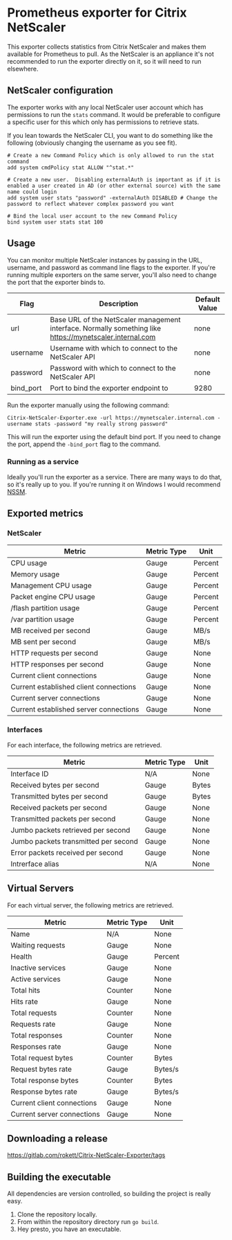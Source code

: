 # Prometheus exporter for Citrix NetScaler
This exporter collects statistics from Citrix NetScaler and makes them available for Prometheus to pull.  As the NetScaler is an appliance it's not recommended to run the exporter directly on it, so it will need to run elsewhere.

## NetScaler configuration
The exporter works with any local NetScaler user account which has permissions to run the ``stats`` command.  It would be preferable to configure a specific user for this which only has permissions to retrieve stats.

If you lean towards the NetScaler CLI, you want to do something like the following (obviously changing the username as you see fit).

````
# Create a new Command Policy which is only allowed to run the stat command
add system cmdPolicy stat ALLOW "^stat.*"

# Create a new user.  Disabling externalAuth is important as if it is enabled a user created in AD (or other external source) with the same name could login
add system user stats "password" -externalAuth DISABLED # Change the password to reflect whatever complex password you want

# Bind the local user account to the new Command Policy
bind system user stats stat 100
````

## Usage
You can monitor multiple NetScaler instances by passing in the URL, username, and password as command line flags to the exporter.  If you're running multiple exporters on the same server, you'll also need to change the port that the exporter binds to.

| Flag      | Description                                                                                               | Default Value |
| --------- | --------------------------------------------------------------------------------------------------------- | ------------- |
| url       | Base URL of the NetScaler management interface.  Normally something like https://mynetscaler.internal.com | none          |
| username  | Username with which to connect to the NetScaler API                                                       | none          |
| password  | Password with which to connect to the NetScaler API                                                       | none          |
| bind_port | Port to bind the exporter endpoint to                                                                     | 9280          |


Run the exporter manually using the following command:

````
Citrix-NetScaler-Exporter.exe -url https://mynetscaler.internal.com -username stats -password "my really strong password"
````

This will run the exporter using the default bind port.  If you need to change the port, append the ``-bind_port`` flag to the command.

### Running as a service
Ideally you'll run the exporter as a service.  There are many ways to do that, so it's really up to you.  If you're running it on Windows I would recommend [NSSM](https://nssm.cc/).

## Exported metrics
### NetScaler

| Metric                                 | Metric Type | Unit    |
| -------------------------------------- | ----------- | ------- |
| CPU usage                              | Gauge       | Percent |
| Memory usage                           | Gauge       | Percent |
| Management CPU usage                   | Gauge       | Percent |
| Packet engine CPU usage                | Gauge       | Percent |
| /flash partition usage                 | Gauge       | Percent |
| /var partition usage                   | Gauge       | Percent |
| MB received per second                 | Gauge       | MB/s    |
| MB sent per second                     | Gauge       | MB/s    |
| HTTP requests per second               | Gauge       | None    |
| HTTP responses per second              | Gauge       | None    |
| Current client connections             | Gauge       | None    |
| Current established client connections | Gauge       | None    |
| Current server connections             | Gauge       | None    |
| Current established server connections | Gauge       | None    |

### Interfaces
For each interface, the following metrics are retrieved.

| Metric                                 | Metric Type | Unit    |
| -------------------------------------- | ----------- | ------- |
| Interface ID                           | N/A         | None    |
| Received bytes per second              | Gauge       | Bytes   |
| Transmitted bytes per second           | Gauge       | Bytes   |
| Received packets per second            | Gauge       | None    |
| Transmitted packets per second         | Gauge       | None    |
| Jumbo packets retrieved per second     | Gauge       | None    |
| Jumbo packets transmitted per second   | Gauge       | None    |
| Error packets received per second      | Gauge       | None    |
| Intrerface alias                       | N/A         | None    |

## Virtual Servers
For each virtual server, the following metrics are retrieved.

| Metric                     | Metric Type | Unit    |
| ---------------------------| ----------- | ------- |
| Name                       | N/A         | None    |
| Waiting requests           | Gauge       | None    |
| Health                     | Gauge       | Percent |
| Inactive services          | Gauge       | None    |
| Active services            | Gauge       | None    |
| Total hits                 | Counter     | None    |
| Hits rate                  | Gauge       | None    |
| Total requests             | Counter     | None    |
| Requests rate              | Gauge       | None    |
| Total responses            | Counter     | None    |
| Responses rate             | Gauge       | None    |
| Total request bytes        | Counter     | Bytes   |
| Request bytes rate         | Gauge       | Bytes/s |
| Total response bytes       | Counter     | Bytes   |
| Response bytes rate        | Gauge       | Bytes/s |
| Current client connections | Gauge       | None    |
| Current server connections | Gauge       | None    |

## Downloading a release
https://gitlab.com/rokett/Citrix-NetScaler-Exporter/tags

## Building the executable
All dependencies are version controlled, so building the project is really easy.

1. Clone the repository locally.
2. From within the repository directory run ``go build``.
3. Hey presto, you have an executable.
